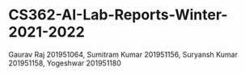# CS362-AI-Lab-Reports-Winter-2021-2022
Gaurav Raj 201951064, Sumitram Kumar 201951156, Suryansh Kumar 201951158, Yogeshwar 201951180
